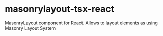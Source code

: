 # masonrylayout-tsx-react
MasonryLayout component for React. Allows to layout elements as using Masonry Layout System
